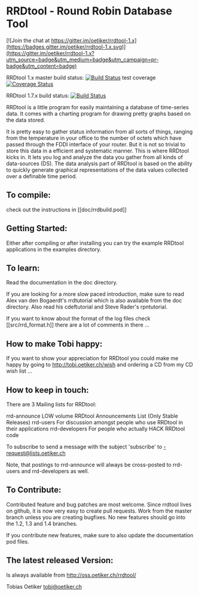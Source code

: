 RRDtool - Round Robin Database Tool
===================================

[![Join the chat at https://gitter.im/oetiker/rrdtool-1.x](https://badges.gitter.im/oetiker/rrdtool-1.x.svg)](https://gitter.im/oetiker/rrdtool-1.x?utm_source=badge&utm_medium=badge&utm_campaign=pr-badge&utm_content=badge)

RRDtool 1.x master build status: [![Build Status](https://travis-ci.org/oetiker/rrdtool-1.x.png?branch=master)](https://travis-ci.org/oetiker/rrdtool-1.x)
test coverage [![Coverage Status](https://coveralls.io/repos/oetiker/rrdtool-1.x/badge.png?branch=master)](https://coveralls.io/r/oetiker/rrdtool-1.x?branch=master)

RRDtool 1.7.x build status: [![Build Status](https://travis-ci.org/oetiker/rrdtool-1.x.png?branch=1.7)](https://travis-ci.org/oetiker/rrdtool-1.x)

RRDtool is a little program for easily maintaining a database of time-series
data. It comes with a charting program for drawing pretty graphs based on
the data stored.

It is pretty easy to gather status information from all sorts of things,
ranging from the temperature in your office to the number of octets which
have passed through the FDDI interface of your router. But it is not so
trivial to store this data in a efficient and systematic manner. This is
where RRDtool kicks in. It lets you log and analyze the data you gather from
all kinds of data-sources (DS). The data analysis part of RRDtool is based
on the ability to quickly generate graphical representations of the data
values collected over a definable time period.


To compile:
-----------

check out the instructions in [[doc/rrdbuild.pod]]

Getting Started:
----------------

Either after compiling or after installing you can try the example
RRDtool applications in the examples directory.

To learn:
---------

Read the documentation in the doc directory.

If you are looking for a more slow paced introduction, make sure to read
Alex van den Bogaerdt's rrdtutorial which is also available from the doc
directory. Also read his cdeftutorial and Steve Rader's rpntutorial.
 
If you want to know about the format of the log files check
[[src/rrd_format.h]] there are a lot of comments in there ...

How to make Tobi happy:
-----------------------

If you want to show your appreciation for RRDtool you could make me happy
by going to http://tobi.oetiker.ch/wish and ordering a CD from
my CD wish list ... 

How to keep in touch:
---------------------

There are 3 Mailing lists for RRDtool:

rrd-announce	LOW volume RRDtool Announcements List (Only Stable Releases)
rrd-users       For discussion amongst people who use RRDtool in their applications
rrd-developers  For people who actually HACK RRDtool code

To subscribe to <MAILGLIST> send a message with the subject 'subscribe'
to <MAILGLIST>-request@lists.oetiker.ch

Note, that postings to rrd-announce will always be cross-posted 
to rrd-users and rrd-developers as well.

To Contribute:
--------------

Contributed feature and bug patches are most welcome. Since rrdtool lives on
github, it is now very easy to create pull requests. Work from the master
branch unless you are creating bugfixes. No new features should go into the
1.2, 1.3 and 1.4 branches.

If you contribute new features, make sure to also update the documentation
pod files.

The latest released Version:
-------------------
Is always available from http://oss.oetiker.ch/rrdtool/


Tobias Oetiker <tobi@oetiker.ch>
